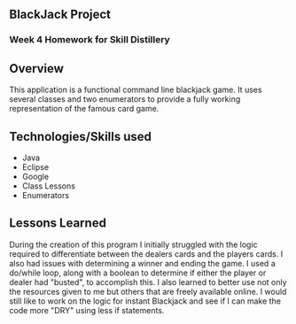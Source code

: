 ## BlackJack Project

### Week 4 Homework for Skill Distillery

## Overview
This application is a functional command line blackjack game.  It uses several classes and two enumerators to provide a fully working representation of the famous card game.


## Technologies/Skills used

* Java
* Eclipse
* Google
* Class Lessons
* Enumerators

## Lessons Learned
During the creation of this program I initially struggled with the logic required to differentiate between the dealers cards and the players cards.  I also had issues with determining a winner and ending the game.  I used a do/while loop, along with a boolean to determine if either the player or dealer had "busted", to accomplish this. I also learned to better use not only the resources given to me but others that are freely available online.  I would still like to work on the logic for instant Blackjack and see if I can make the code more "DRY" using less if statements.
